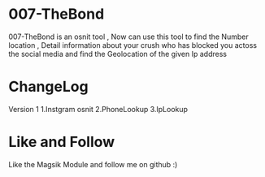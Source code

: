 # 007-TheBond 
007-TheBond is an osnit tool , Now can use this tool to find the Number location , Detail information about your crush who has blocked you actoss the social media and find the Geolocation of the given Ip address

# ChangeLog
Version 1 
1.Instgram osnit 
2.PhoneLookup
3.IpLookup

# Like and Follow 
Like the Magsik Module and follow me on github :)